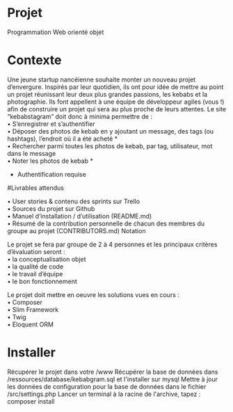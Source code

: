 # Projet

Programmation Web orienté objet


# Contexte
Une jeune startup nancéienne souhaite monter un nouveau projet d’envergure.
Inspirés par leur quotidien, ils ont pour idée de mettre au point un projet réunissant leur deux plus
grandes passions, les kebabs et la photographie.
Ils font appellent à une équipe de développeur agiles (vous !) afin de construire un projet qui sera
au plus proche de leurs attentes.
Le site “kebabstagram” doit donc à minima permettre de :
<br/>  • S’enregistrer et s’authentifier
<br/>  • Déposer des photos de kebab en y ajoutant un message, des tags (ou hashtags), l’endroit où il a été acheté *
<br/>  • Rechercher parmi toutes les photos de kebab, par tag, utilisateur, mot dans le message
<br/>  • Noter les photos de kebab *

* Authentification requise


#Livrables attendus

• User stories & contenu des sprints sur Trello
<br/>  • Sources du projet sur Github
<br/>  • Manuel d’installation / d’utilisation (README.md)
<br/>  • Résumé de la contribution personnelle de chacun des membres du groupe au projet (CONTRIBUTORS.md) Notation

Le projet se fera par groupe de 2 à 4 personnes et les principaux critères d’évaluation seront :
<br/>  • la conceptualisation objet
<br/>  • la qualité de code
<br/>  • le travail d’équipe
<br/>  • le bon fonctionnement

Le projet doit mettre en oeuvre les solutions vues en cours :
<br/>  • Composer
<br/>  • Slim Framework
<br/>  • Twig
<br/>  • Eloquent ORM

# Installer

Récupérer le projet dans votre /www
Récupérer la base de données dans /ressources/database/kebabgram.sql et l'installer sur mysql
Mettre à jour les données de configuration pour la base de données dans le fichier /src/settings.php
Lancer un terminal à la racine de l'archive, tapez :
  composer install
 
 

 
